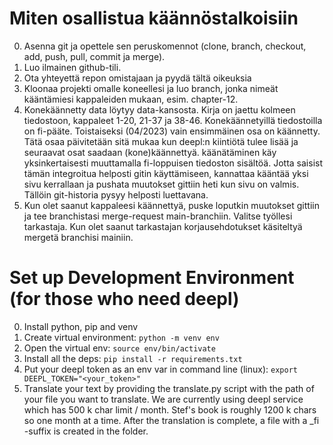 # Miten osallistua käännöstalkoisiin
0. Asenna git ja opettele sen peruskomennot (clone, branch, checkout, add, push, pull, commit ja merge).
1. Luo ilmainen github-tili.
2. Ota yhteyettä repon omistajaan ja pyydä tältä oikeuksia
3. Kloonaa projekti omalle koneellesi ja luo branch, jonka nimeät kääntämiesi kappaleiden mukaan, esim. chapter-12.
4. Konekäännetty data löytyy data-kansosta. Kirja on jaettu kolmeen tiedostoon, kappaleet 1-20, 21-37 ja 38-46. Konekäännetyillä tiedostoilla on fi-pääte. Toistaiseksi (04/2023) vain ensimmäinen osa on käännetty. Tätä osaa päivitetään sitä mukaa kun deepl:n kiintiötä tulee lisää ja seuraavat osat saadaan (kone)käännettyä.
 käänätäminen käy yksinkertaisesti muuttamalla fi-loppuisen tiedoston sisältöä. Jotta saisist tämän integroitua helposti gitin käyttämiseen, kannattaa kääntää yksi sivu kerrallaan ja pushata muutokset gittiin heti kun sivu on valmis. Tällöin git-historia pysyy helposti luettavana. 
 5. Kun olet saanut kappaleesi käännettyä, puske loputkin muutokset gittiin ja tee branchistasi merge-request main-branchiin. Valitse työllesi tarkastaja. Kun olet saanut tarkastajan korjausehdotukset käsiteltyä mergetä branchisi mainiin.

# Set up Development Environment (for those who need deepl)
0. Install python, pip and venv
1. Create virtual environment: ```python -m venv env```
2. Open the virtual env: ```source env/bin/activate```
3. Install all the deps: ```pip install -r requirements.txt```
4. Put your deepl token as an env var in command line (linux): ```export DEEPL_TOKEN="<your_token>"```
5. Translate your text by providing the translate.py script with the path of your file you want to translate. We are currently using deepl service which has 500 k char limit / month. Stef's book is roughly 1200 k chars so one month at a time. After the translation is complete, a file with a _fi -suffix is created in the folder.
